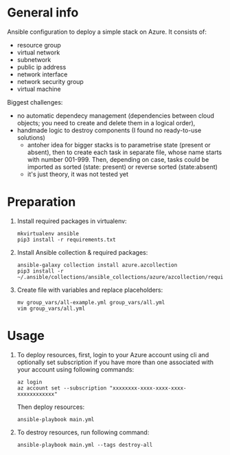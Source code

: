 # General info
Ansible configuration to deploy a simple stack on Azure. It consists of:
- resource group
- virtual network
- subnetwork
- public ip address
- network interface
- network security group
- virtual machine

Biggest challenges:
* no automatic dependecy management (dependencies between cloud objects; you need to create and delete them in a logical order),
* handmade logic to destroy components (I found no ready-to-use solutions)
  * antoher idea for bigger stacks is to parametrise state (present or absent), then to create each task in separate file, whose name starts with number 001-999. Then, depending on case, tasks could be imported as sorted (state: present) or reverse sorted (state:absent)
  * it's just theory, it was not tested yet

# Preparation

1) Install required packages in virtualenv:
    ```
    mkvirtualenv ansible
    pip3 install -r requirements.txt
    ```
2) Install Ansible collection & required packages:
    ```
    ansible-galaxy collection install azure.azcollection
    pip3 install -r ~/.ansible/collections/ansible_collections/azure/azcollection/requirements.txt
    ```
3) Create file with variables and replace placeholders:
    ```
    mv group_vars/all-example.yml group_vars/all.yml
    vim group_vars/all.yml
    ```

# Usage

1) To deploy resources, first, login to your Azure account using cli and optionally set subscription if you have more than one associated with your account using following commands:
    ```
    az login
    az account set --subscription "xxxxxxxx-xxxx-xxxx-xxxx-xxxxxxxxxxxx"
    ```
    Then deploy resources:
    ```
    ansible-playbook main.yml
    ```
2) To destroy resources, run following command:
    ```
    ansible-playbook main.yml --tags destroy-all
    ```
